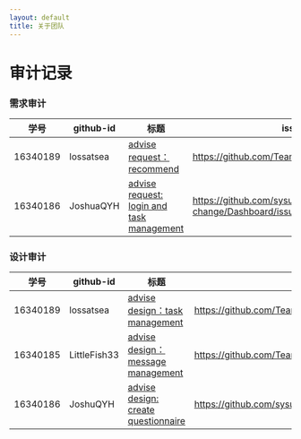 ```yaml
---
layout: default
title: 关于团队
---
```


# 审计记录

### 需求审计

| 学号     | github-id | 标题                                                         | issue url                                         |
| -------- | --------- | ------------------------------------------------------------ | ------------------------------------------------- |
| 16340189 | lossatsea | [advise request：recommend](https://github.com/TeamWeGo/teamwego/issues/5) | https://github.com/TeamWeGo/teamwego/issues/5     |
| 16340186 | JoshuaQYH | [advise request: login and task management](https://github.com/sysu-change/Dashboard/issues/5) | https://github.com/sysu-change/Dashboard/issues/5 |

### 设计审计

| 学号     | github-id    | 标题                                                         | issue url                                         |
| -------- | ------------ | ------------------------------------------------------------ | ------------------------------------------------- |
| 16340189 | lossatsea    | [advise design：task management](https://github.com/TeamWeGo/teamwego/issues/6) | https://github.com/TeamWeGo/teamwego/issues/6     |
| 16340185 | LittleFish33 | [advise design：message management](https://github.com/TeamWeGo/source_code/issues/49) | https://github.com/TeamWeGo/source_code/issues/49 |
| 16340186 | JoshuQYH     | [advise design: create questionnaire](https://github.com/sysu-change/Dashboard/issues/6) | https://github.com/sysu-change/Dashboard/issues/6 |

